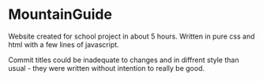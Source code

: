 # MountainGuide

Website created for school project in about 5 hours. Written in pure css and html with a few lines of javascript.

Commit titles could be inadequate to changes and in diffrent style than usual - they were written without intention to really be good.

